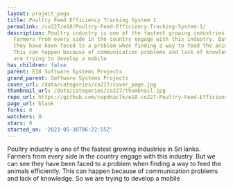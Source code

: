```yaml
---
layout: project_page
title: Poultry Feed Efficiency Tracking System 1
permalink: /co227/e18/Poultry-Feed-Efficiency-Tracking-System-1/
description: Poultry industry is one of the fastest growing industries in Sri lanka.
  Farmers from every side in the country engage with this industry. But we can see
  they have been faced to a problem when finding a way to feed the animals efficiently.
  This can happen because of communication problems and lack of knowledge. So  we
  are trying to develop a mobile
has_children: false
parent: E18 Software Systems Projects
grand_parent: Software Systems Projects
cover_url: /data/categories/co227/cover_page.jpg
thumbnail_url: /data/categories/co227/thumbnail.jpg
repo_url: https://github.com/cepdnaclk/e18-co227-Poultry-Feed-Efficiency-Tracking-System-1
page_url: blank
forks: 0
watchers: 0
stars: 0
started_on: '2023-05-30T06:22:55Z'
---
```


Poultry industry is one of the fastest growing industries in Sri lanka. Farmers from every side in the country engage with this industry. But we can see they have been faced to a problem when finding a way to feed the animals efficiently. This can happen because of communication problems and lack of knowledge. So  we are trying to develop a mobile